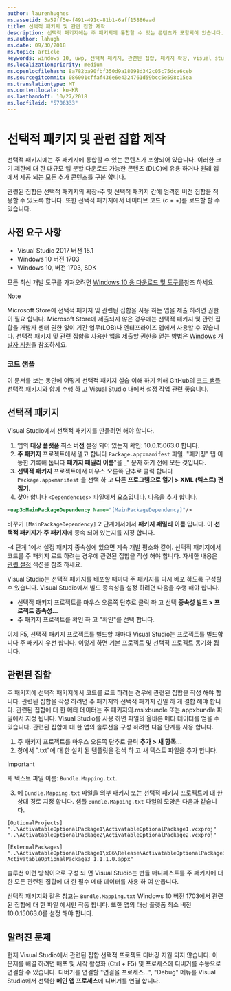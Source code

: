 ```yaml
---
author: laurenhughes
ms.assetid: 3a59ff5e-f491-491c-81b1-6aff15886aad
title: 선택적 패키지 및 관련 집합 제작
description: 선택적 패키지에는 주 패키지에 통합할 수 있는 콘텐츠가 포함되어 있습니다. 다운로드 가능한 콘텐츠(DLC)에서 크기 제한을 위해 대형 앱을 분할하거나, 원래 앱과의 분리를 위해 추가 콘텐츠를 배송하는 경우에 유용합니다.
ms.author: lahugh
ms.date: 09/30/2018
ms.topic: article
keywords: windows 10, uwp, 선택적 패키지, 관련된 집합, 패키지 확장, visual studio
ms.localizationpriority: medium
ms.openlocfilehash: 8a782ba90fbf350d9a18098d342c05c75dca6ceb
ms.sourcegitcommit: 086001cffaf436e6e4324761d59bcc5e598c15ea
ms.translationtype: MT
ms.contentlocale: ko-KR
ms.lasthandoff: 10/27/2018
ms.locfileid: "5706333"
---
```

# <a name="optional-packages-and-related-set-authoring"></a>선택적 패키지 및 관련 집합 제작
선택적 패키지에는 주 패키지에 통합할 수 있는 콘텐츠가 포함되어 있습니다. 이러한 크기 제한에 대 한 대규모 앱 분할 다운로드 가능한 콘텐츠 (DLC)에 유용 하거나 원래 앱에서 제공 되는 모든 추가 콘텐츠를 구분 합니다.

관련된 집합은 선택적 패키지의 확장-주 및 선택적 패키지 간에 엄격한 버전 집합을 적용할 수 있도록 합니다. 또한 선택적 패키지에서 네이티브 코드 (c + +)를 로드할 할 수 있습니다. 

## <a name="prerequisites"></a>사전 요구 사항

- Visual Studio 2017 버전 15.1
- Windows 10 버전 1703
- Windows 10, 버전 1703, SDK

모든 최신 개발 도구를 가져오려면 [Windows 10 용 다운로드 및 도구를](https://developer.microsoft.com/windows/downloads)참조 하세요.

> [!NOTE]
> Microsoft Store에 선택적 패키지 및 관련된 집합을 사용 하는 앱을 제출 하려면 권한이 필요 합니다. Microsoft Store에 제출되지 않은 경우에는 선택적 패키지 및 관련 집합을 개발자 센터 권한 없이 기간 업무(LOB)나 엔터프라이즈 앱에서 사용할 수 있습니다. 선택적 패키지 및 관련 집합을 사용한 앱을 제출할 권한을 얻는 방법은 [Windows 개발자 지원](https://developer.microsoft.com/windows/support)을 참조하세요.

### <a name="code-sample"></a>코드 샘플
이 문서를 보는 동안에 어떻게 선택적 패키지 실습 이해 하기 위해 GitHub의 [코드 샘플 선택적 패키지와](https://github.com/AppInstaller/OptionalPackageSample) 함께 수행 하 고 Visual Studio 내에서 설정 작업 관련 좋습니다.

## <a name="optional-packages"></a>선택적 패키지
Visual Studio에서 선택적 패키지를 만들려면 해야 합니다.
1. 앱의 **대상 플랫폼 최소 버전** 설정 되어 있는지 확인: 10.0.15063.0 합니다.
2. **주 패키지** 프로젝트에서 열고 합니다 `Package.appxmanifest` 파일. "패키징" 탭 이동한 기록해 둡니다 **패키지 패밀리 이름**"을 _" 문자 하기 전에 모든 것입니다.
3. **선택적 패키지** 프로젝트에서 마우스 오른쪽 단추로 클릭 합니다 `Package.appxmanifest` 을 선택 하 고 **다른 프로그램으로 열기 > XML (텍스트) 편집기**.
4. 찾아 합니다 `<Dependencies>` 파일에서 요소입니다. 다음을 추가 합니다.

```XML
<uap3:MainPackageDependency Name="[MainPackageDependency]"/>
```

바꾸기 `[MainPackageDependency]` 2 단계에서에서 **패키지 패밀리 이름** 입니다. 이 **선택적 패키지가** **주 패키지**에 종속 되어 있는지를 지정 합니다.

-4 단계 1에서 설정 패키지 종속성에 있으면 계속 개발 평소와 같이. 선택적 패키지에서 코드를 주 패키지 로드 하려는 경우에 관련된 집합을 작성 해야 합니다. 자세한 내용은 [관련 설정](#related_sets) 섹션을 참조 하세요.

Visual Studio는 선택적 패키지를 배포할 때마다 주 패키지를 다시 배포 하도록 구성할 수 있습니다. Visual Studio에서 빌드 종속성을 설정 하려면 다음을 수행 해야 합니다.

- 선택적 패키지 프로젝트를 마우스 오른쪽 단추로 클릭 하 고 선택 **종속성 빌드 > 프로젝트 종속성...**
- 주 패키지 프로젝트를 확인 하 고 "확인"를 선택 합니다. 

이제 F5, 선택적 패키지 프로젝트를 빌드할 때마다 Visual Studio는 프로젝트를 빌드합니다 주 패키지 우선 합니다. 이렇게 하면 기본 프로젝트 및 선택적 프로젝트 동기화 됩니다.

## 관련된 집합<a name="related_sets"></a>

주 패키지에 선택적 패키지에서 코드를 로드 하려는 경우에 관련된 집합을 작성 해야 합니다. 관련된 집합을 작성 하려면 주 패키지와 선택적 패키지 긴밀 하 게 결합 해야 합니다. 관련된 집합에 대 한 메타 데이터는 주 패키지의.msixbundle 또는.appxbundle 파일에서 지정 됩니다. Visual Studio를 사용 하면 파일의 올바른 메타 데이터를 얻을 수 있습니다. 관련된 집합에 대 한 앱의 솔루션을 구성 하려면 다음 단계를 사용 합니다.

1. 주 패키지 프로젝트를 마우스 오른쪽 단추로 클릭 **추가 > 새 항목...**
2. 창에서 ".txt"에 대 한 설치 된 템플릿을 검색 하 고 새 텍스트 파일을 추가 합니다.
> [!IMPORTANT]
> 새 텍스트 파일 이름: `Bundle.Mapping.txt`.
3. 에 `Bundle.Mapping.txt` 파일을 외부 패키지 또는 선택적 패키지 프로젝트에 대 한 상대 경로 지정 합니다. 샘플 `Bundle.Mapping.txt` 파일의 모양은 다음과 같습니다.

```syntax
[OptionalProjects]
"..\ActivatableOptionalPackage1\ActivatableOptionalPackage1.vcxproj"
"..\ActivatableOptionalPackage2\ActivatableOptionalPackage2.vcxproj"

[ExternalPackages]
"..\ActivatableOptionalPackage1\x86\Release\ActivatableOptionalPackage3_1.1.1.0\ ActivatableOptionalPackage3_1.1.1.0.appx"
```

솔루션 이런 방식이으로 구성 되 면 Visual Studio는 번들 매니페스트를 주 패키지에 대 한 모든 관련된 집합에 대 한 필수 메타 데이터를 사용 하 여 만듭니다. 

선택적 패키지와 같은 참고는 `Bundle.Mapping.txt` Windows 10 버전 1703에서 관련된 집합에 대 한 파일 에서만 작동 합니다. 또한 앱의 대상 플랫폼 최소 버전 10.0.15063.0를 설정 해야 합니다.

## 알려진 문제<a name="known_issues"></a>

현재 Visual Studio에서 관련된 집합 선택적 프로젝트 디버깅 지원 되지 않습니다. 이 문제를 해결 하려면 배포 및 시작 활성화 (Ctrl + F5) 및 프로세스에 디버거를 수동으로 연결할 수 있습니다. 디버거를 연결할 "연결을 프로세스...", "Debug" 메뉴를 Visual Studio에서 선택한 **메인 앱 프로세스**에 디버거를 연결 합니다.